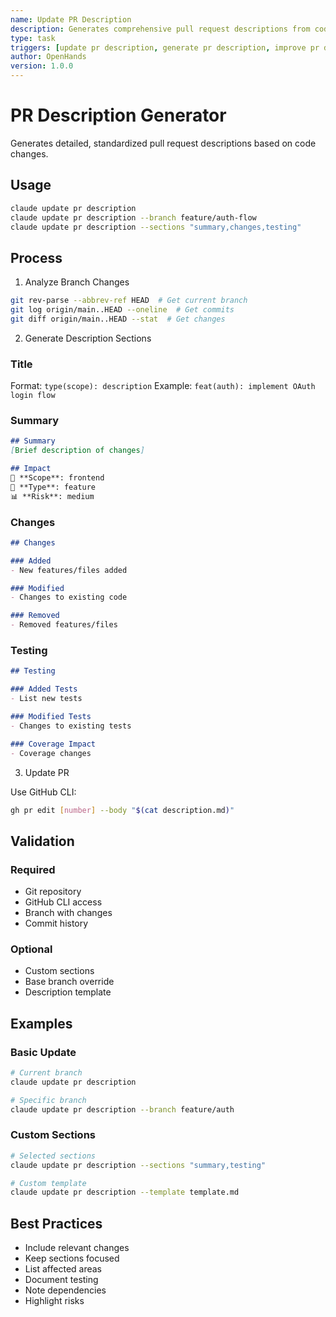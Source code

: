 ```yaml
---
name: Update PR Description
description: Generates comprehensive pull request descriptions from code changes
type: task
triggers: [update pr description, generate pr description, improve pr description]
author: OpenHands
version: 1.0.0
---
```


# PR Description Generator

Generates detailed, standardized pull request descriptions based on code changes.

## Usage

```bash
claude update pr description
claude update pr description --branch feature/auth-flow
claude update pr description --sections "summary,changes,testing"
```

## Process

1. Analyze Branch Changes
```bash
git rev-parse --abbrev-ref HEAD  # Get current branch
git log origin/main..HEAD --oneline  # Get commits
git diff origin/main..HEAD --stat  # Get changes
```

2. Generate Description Sections

### Title
Format: `type(scope): description`
Example: `feat(auth): implement OAuth login flow`

### Summary
```markdown
## Summary
[Brief description of changes]

## Impact
🎯 **Scope**: frontend
🔄 **Type**: feature
📊 **Risk**: medium
```

### Changes
```markdown
## Changes

### Added
- New features/files added

### Modified
- Changes to existing code

### Removed
- Removed features/files
```

### Testing
```markdown
## Testing

### Added Tests
- List new tests

### Modified Tests
- Changes to existing tests

### Coverage Impact
- Coverage changes
```

3. Update PR

Use GitHub CLI:
```bash
gh pr edit [number] --body "$(cat description.md)"
```

## Validation

### Required
- Git repository
- GitHub CLI access
- Branch with changes
- Commit history

### Optional
- Custom sections
- Base branch override
- Description template

## Examples

### Basic Update
```bash
# Current branch
claude update pr description

# Specific branch
claude update pr description --branch feature/auth
```

### Custom Sections
```bash
# Selected sections
claude update pr description --sections "summary,testing"

# Custom template
claude update pr description --template template.md
```

## Best Practices

- Include relevant changes
- Keep sections focused
- List affected areas
- Document testing
- Note dependencies
- Highlight risks
